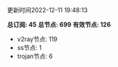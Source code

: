 更新时间2022-12-11 19:48:13

**总订阅: 45**
**总节点: 699**
**有效节点: 126**
- v2ray节点: 119
- ss节点: 1
- trojan节点: 6
